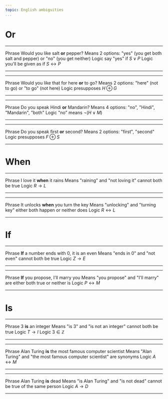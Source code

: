 ```yaml
---
topic: English ambiguities
...
```


# Or

------  -----------------------------------------
Phrase  Would you like salt **or** pepper?
Means   2 options: "yes" (you get both salt and pepper) or "no" (you get neither)
Logic   say "yes" if $S \lor P$
Logic   you'll be given as if $S \leftrightarrow P$
------  -----------------------------------------

------  -----------------------------------------
Phrase  Would you like that for here **or** to go?
Means   2 options: "here" (not to go) or "to go" (not here)
Logic   presupposes $H \oplus G$
------  -----------------------------------------

------  -----------------------------------------
Phrase  Do you speak Hindi **or** Mandarin?
Means   4 options: "no", "Hindi", "Mandarin", "both"
Logic   "no" means $\lnot(H \lor M)$
------  -----------------------------------------

------  -----------------------------------------
Phrase  Do you speak first **or** second?
Means   2 options: "first", "second"
Logic   presupposes $F \oplus S$
------  -----------------------------------------

# When

------  -----------------------------------------
Phrase  I love it **when** it rains
Means   "raining" and "not loving it" cannot both be true
Logic   $R \rightarrow L$
------  -----------------------------------------

------  -----------------------------------------
Phrase  It unlocks **when** you turn the key
Means   "unlocking" and "turning key" either both happen or neither does
Logic   $R \leftrightarrow L$
------  -----------------------------------------

# If

------  -----------------------------------------
Phrase  **If** a number ends with 0, it is an even
Means   "ends in 0" and "not even" cannot both be true
Logic   $Z \rightarrow E$
------  -----------------------------------------

------  -----------------------------------------
Phrase  **If** you propose, I'll marry you
Means   "you propose" and "I'll marry" are either both true or neither is
Logic   $P \leftrightarrow M$
------  -----------------------------------------

# Is

------  -----------------------------------------
Phrase  3 **is** an integer
Means   "is 3" and "is not an integer" cannot both be true
Logic   $T \rightarrow I$
Logic   $3 \in \mathbb Z$
------  -----------------------------------------

------  -----------------------------------------
Phrase  Alan Turing **is** the most famous computer scientist
Means   "Alan Turing" and "the most famous computer scientist" are synonyms
Logic   $A \leftrightarrow M$
------  -----------------------------------------

------  -----------------------------------------
Phrase  Alan Turing **is** dead
Means   "is Alan Turing" and "is not dead" cannot be true of the same person
Logic   $A \rightarrow D$
------  -----------------------------------------
